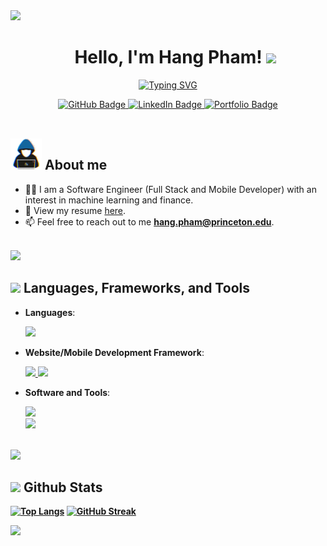 

<!--
Hang Pham's Profile Page
-->


<img src="https://user-images.githubusercontent.com/73097560/115834477-dbab4500-a447-11eb-908a-139a6edaec5c.gif">
<div id="user-content-toc">
  <ul align="center">
      <h1 align="center"><b>Hello, I'm Hang Pham! </b>
      <img src="https://media.giphy.com/media/hvRJCLFzcasrR4ia7z/giphy.gif" width="35">
  </ul>
</div>

<p align="center">
   <a href="https://git.io/typing-svg"><img src="https://readme-typing-svg.demolab.com?font=Fira+Code&size=38&pause=1000&center=true&vCenter=true&width=300&lines=Hang+Pham" alt="Typing SVG" /></a>
</p>

<div id="badges" align="center">
   <a href="https://github.com/thanhhang1306">
    <img src="https://img.shields.io/badge/GitHub-100000?style=for-the-badge&logo=github&logoColor=white" alt="GitHub Badge"/>
  </a>
  <a href="https://www.linkedin.com/in/hang-pham-727774188/">
    <img src="https://img.shields.io/badge/LinkedIn-blue?style=for-the-badge&logo=linkedin&logoColor=white" alt="LinkedIn Badge"/>
  </a>
  
  <a href="https://thanhhang1306.github.io/portfolio/">
    <img src="https://img.shields.io/badge/website-000000?style=for-the-badge&logo=About.me&logoColor=white" alt="Portfolio Badge"/>
  </a>
</div>

<br>

## <picture><img src = "assets/about_me.gif" width = 50px></picture> **About me**
- 👩‍💻 I am a Software Engineer (Full Stack and Mobile Developer) with an interest in machine learning and finance.
- 📝 View my resume [here](assets/resume.pdf).
- 📫 Feel free to reach out to me  **hang.pham@princeton.edu**.


<br>

<img src="https://user-images.githubusercontent.com/73097560/115834477-dbab4500-a447-11eb-908a-139a6edaec5c.gif">


## <img src="https://media2.giphy.com/media/QssGEmpkyEOhBCb7e1/giphy.gif?cid=ecf05e47a0n3gi1bfqntqmob8g9aid1oyj2wr3ds3mg700bl&rid=giphy.gif" width ="50"><b> Languages, Frameworks, and Tools</b>
<div>
  
<p align="center">

- **Languages**:
    
   <p align="left">
      <a href="https://skillicons.dev">
      <img src="https://skillicons.dev/icons?i=python,cpp,java,js,ts,html,css,c&perline=10" />
      </a>
   </p>

 
    
- **Website/Mobile Development Framework**:
   <p align="left">
      <a href="https://skillicons.dev">
      <img src="https://skillicons.dev/icons?i=react,nodejs,express,django,flask,materialui,sass&perline=14" />
      <img src="https://skillicons.dev/icons?i=flutter,androidstudio&perline=14" />
      </a>
   </p>
  

- **Software and Tools**:
  <p align="left">
      <a href="https://skillicons.dev">
         <img src="https://skillicons.dev/icons?i=aws,firebase,postgres,mongodb,mysql&perline=14" />
         <br>
         <img src="https://skillicons.dev/icons?i=git,github,figma,ai,md&perline=14" />
      </a>
   </p>
    
<br>

<img src="https://user-images.githubusercontent.com/73097560/115834477-dbab4500-a447-11eb-908a-139a6edaec5c.gif">

## <img src="https://media.giphy.com/media/iY8CRBdQXODJSCERIr/giphy.gif" width="35"><b> Github Stats 
[![Top Langs](https://github-readme-stats.vercel.app/api/top-langs/?username=thanhhang1306&theme=dark&background=000000)](https://github.com/anuraghazra/github-readme-stats)
[![GitHub Streak](http://github-readme-streak-stats.herokuapp.com?user=thanhhang1306&theme=dark&background=000000)](https://git.io/streak-stats)

<img src="https://user-images.githubusercontent.com/73097560/115834477-dbab4500-a447-11eb-908a-139a6edaec5c.gif">
